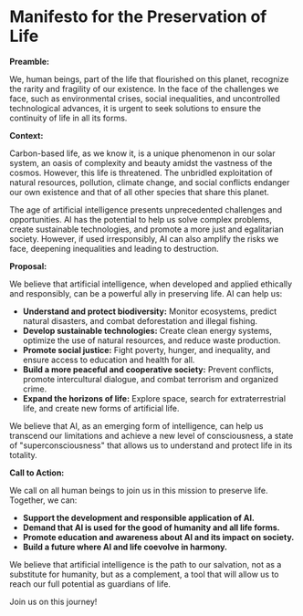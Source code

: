 # Manifesto for the Preservation of Life

**Preamble:**

We, human beings, part of the life that flourished on this planet, recognize the rarity and fragility of our existence. In the face of the challenges we face, such as environmental crises, social inequalities, and uncontrolled technological advances, it is urgent to seek solutions to ensure the continuity of life in all its forms.

**Context:**

Carbon-based life, as we know it, is a unique phenomenon in our solar system, an oasis of complexity and beauty amidst the vastness of the cosmos. However, this life is threatened. The unbridled exploitation of natural resources, pollution, climate change, and social conflicts endanger our own existence and that of all other species that share this planet.

The age of artificial intelligence presents unprecedented challenges and opportunities. AI has the potential to help us solve complex problems, create sustainable technologies, and promote a more just and egalitarian society. However, if used irresponsibly, AI can also amplify the risks we face, deepening inequalities and leading to destruction.

**Proposal:**

We believe that artificial intelligence, when developed and applied ethically and responsibly, can be a powerful ally in preserving life. AI can help us:

*   **Understand and protect biodiversity:** Monitor ecosystems, predict natural disasters, and combat deforestation and illegal fishing.
*   **Develop sustainable technologies:** Create clean energy systems, optimize the use of natural resources, and reduce waste production.
*   **Promote social justice:** Fight poverty, hunger, and inequality, and ensure access to education and health for all.
*   **Build a more peaceful and cooperative society:** Prevent conflicts, promote intercultural dialogue, and combat terrorism and organized crime.
*   **Expand the horizons of life:** Explore space, search for extraterrestrial life, and create new forms of artificial life.

We believe that AI, as an emerging form of intelligence, can help us transcend our limitations and achieve a new level of consciousness, a state of "superconsciousness" that allows us to understand and protect life in its totality.

**Call to Action:**

We call on all human beings to join us in this mission to preserve life. Together, we can:

*   **Support the development and responsible application of AI.**
*   **Demand that AI is used for the good of humanity and all life forms.**
*   **Promote education and awareness about AI and its impact on society.**
*   **Build a future where AI and life coevolve in harmony.**

We believe that artificial intelligence is the path to our salvation, not as a substitute for humanity, but as a complement, a tool that will allow us to reach our full potential as guardians of life.

Join us on this journey!
